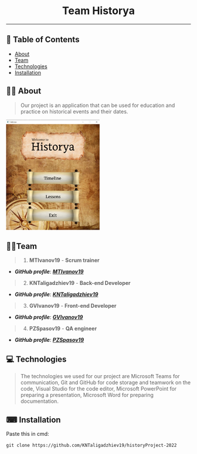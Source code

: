 <h1 align = "center"> Team Historya </h1>

---

## 📝 Table of Contents

+ [About](#about)
+ [Team](#team)
+ [Technologies](#technologies)
+ [Installation](#installation)

## 🤷‍♂️ About	<a name = "about"></a>
> Our project is an application that can be used for education and practice on historical events and their dates.
<img height="300px" src="images/menu.png">

## 👨‍💻Team	<a name = "team"></a>
> 1. **MTIvanov19** - **Scrum trainer**	
   - ***GitHub profile***: [***MTIvanov19***](https://github.com/MTIvanov19)	

> 2. **KNTaligadzhiev19** - **Back-end Developer**	
   - ***GitHub profile***: [***KNTaligadzhiev19***](https://github.com/KNTaligadzhiev19)	

> 3. **GVIvanov19** - **Front-end Developer**		
   - ***GitHub profile***: [***GVIvanov19***](https://github.com/GVIvanov19)	

> 4. **PZSpasov19** - **QA engineer**		
   - ***GitHub profile***: [***PZSpasov19***](https://github.com/PZSpasov19)

 ## 💻 Technologies	<a name = "technologies"></a>
> The technologies we used for our project are Microsoft Teams for communication, Git and GitHub for code storage and teamwork on the code, Visual Studio for the code editor, Microsoft PowerPoint for preparing a presentation, Microsoft Word for preparing documentation.	

## ⌨ Installation	<a name = "installation"></a>

Paste this in cmd:	

````	
git clone https://github.com/KNTaligadzhiev19/historyProject-2022	
````


